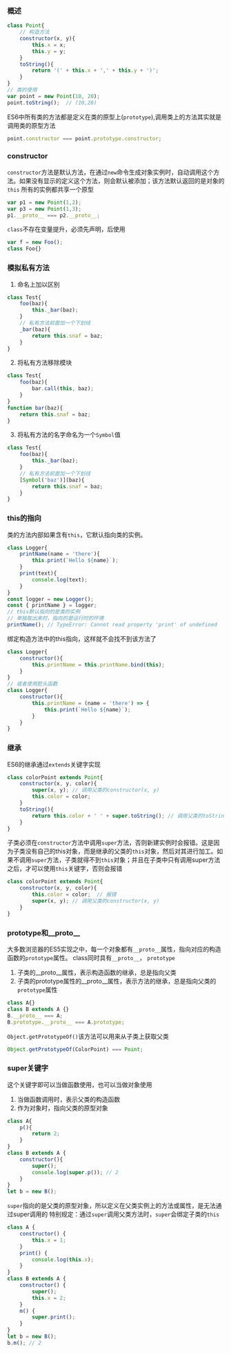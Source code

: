 ### 概述
```js
class Point{
    // 构造方法
    constructor(x, y){
        this.x = x;
        this.y = y;
    }
    toString(){
        return '(' + this.x + ',' + this.y + ')';
    }
}
// 类的使用
var point = new Point(10, 20);
point.toString();  // (10,20)
```
ES6中所有类的方法都是定义在类的原型上(`prototype`),调用类上的方法其实就是调用类的原型方法
```js
point.constructor === point.prototype.constructor;
```

### constructor
`constructor`方法是默认方法，在通过`new`命令生成对象实例时，自动调用这个方法。如果没有显示的定义这个方法，则会默认被添加；该方法默认返回的是对象的`this`
所有的实例都共享一个原型
```js
var p1 = new Point(1,2);
var p3 = new Point(1,3);
p1.__proto__ === p2.__proto__;
```
`class`不存在变量提升，必须先声明，后使用
```js
var f = new Foo();
class Foo{}
```

### 模拟私有方法
1. 命名上加以区别
```js
class Test{
    foo(baz){
        this._bar(baz);
    }
    // 私有方法前面加一个下划线
    _bar(baz){
        return this.snaf = baz;
    }
}
```
2. 将私有方法移除模块
```js
class Test{
    foo(baz){
        bar.call(this, baz);
    }
}
function bar(baz){
    return this.snaf = baz;
}
```
3. 将私有方法的名字命名为一个`Symbol`值
```js
class Test{
    foo(baz){
        this._bar(baz);
    }
    // 私有方法前面加一个下划线
    [Symbol('baz')](baz){
        return this.snaf = baz;
    }
}
```

### this的指向
类的方法内部如果含有`this`，它默认指向类的实例。
```js
class Logger{
    printName(name = 'there'){
        this.print(`Hello ${name}`);
    }
    print(text){
        console.log(text);
    }
}
const logger = new Logger();
const { printName } = logger;
// this默认指向的是类的实例
// 单独取出来时，指向的是运行时的环境
printName(); // TypeError: Cannot read property 'print' of undefined
```
绑定构造方法中的this指向，这样就不会找不到该方法了
```js
class Logger{
    constructor(){
        this.printName = this.printName.bind(this);
    }
}
// 或者使用箭头函数
class Logger{
    constructor(){
        this.printName = (name = 'there') => {
            this.print(`Hello ${name}`);
        }
    }
}
```

### 继承
ES6的继承通过`extends`关键字实现
```js
class colorPoint extends Point{
    constructor(x, y, color){
        super(x, y); // 调用父类的constructor(x, y)
        this.color = color;
    }
    toString(){
        return this.color + ' ' + super.toString(); // 调用父类的toString()方法
    }
}
```
子类必须在`constructor`方法中调用`super`方法，否则新建实例时会报错。这是因为子类没有自己的this对象，而是继承的父类的`this`对象，然后对其进行加工。如果不调用`super`方法，子类就得不到`this`对象；并且在子类中只有调用super方法之后，才可以使用`this`关键字，否则会报错
```js
class colorPoint extends Point{
    constructor(x, y, color){
        this.color = color;  // 报错
        super(x, y); // 调用父类的constructor(x, y)
    }
}
```

### prototype和__proto__
大多数浏览器的ES5实现之中，每一个对象都有`__proto__`属性，指向对应的构造函数的`prototype`属性。 class同时具有`__proto__`， `prototype`
1. 子类的__proto__属性，表示构造函数的继承，总是指向父类
2. 子类的prototype属性的__proto__属性，表示方法的继承，总是指向父类的`prototype`属性
```js
class A{}
class B extends A {}
B.__proto__ === A;
B.prototype.__proto__ === A.prototype;
```
`Object.getPrototypeOf()`该方法可以用来从子类上获取父类
```js
Object.getPrototypeOf(ColorPoint) === Point;
```

### super关键字
这个关键字即可以当做函数使用，也可以当做对象使用
1. 当做函数调用时，表示父类的构造函数
2. 作为对象时，指向父类的原型对象
```js
class A{
    p(){
        return 2;
    }
}
class B extends A {
    constructor(){
        super();
        console.log(super.p()); // 2
    }
}
let b = new B();
```
`super`指向的是父类的原型对象，所以定义在父类实例上的方法或属性，是无法通过super调用的
特别规定：通过`super`调用父类方法时，`super`会绑定子类的`this`
```js
class A {
    constructor() {
        this.x = 1;
    }
    print() {
        console.log(this.x);
    }
}
class B extends A {
    constructor() {
        super();
        this.x = 2;
    }
    m() {
        super.print();
    }
}
let b = new B();
b.m(); // 2
```
